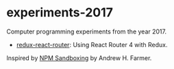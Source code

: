 # experiments-2017

Computer programming experiments from the year 2017.

- [redux-react-router](./redux-react-router): Using React Router 4 with Redux.

Inspired by [NPM Sandboxing](http://andrewhfarmer.com/npm-sandboxing/) by Andrew H. Farmer.
